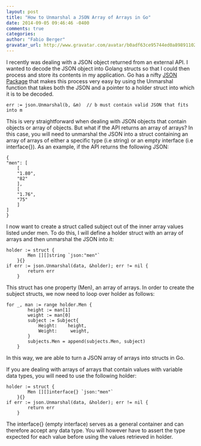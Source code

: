 ```yaml
---
layout: post
title: "How to Unmarshal a JSON Array of Arrays in Go"
date: 2014-09-05 09:46:46 -0400
comments: true
categories: 
author: "Fabio Berger"
gravatar_url: http://www.gravatar.com/avatar/b0adf63ce95744ed0a8989110277175f.png
---
```


I recently was dealing with a JSON object returned from an external API. I wanted to decode the JSON object into Golang structs so that I could then process and store its contents in my application. Go has a nifty [JSON Package](http://golang.org/pkg/encoding/json/) that makes this process very easy by using the Unmarshal function that takes both the JSON and a pointer to a holder struct into which it is to be decoded. 

	err := json.Unmarshal(b, &m)  // b must contain valid JSON that fits into m

This is very straightforward when dealing with JSON objects that contain objects or array of objects. But what if the API returns an array of arrays? In this case, you will need to unmarshal the JSON into a struct containing an array of arrays of either a specific type (i.e string) or an empty interface (i.e interface{}). As an example, if the API returns the following JSON:

	
	{
  	"men": [
    	[
      	"1.80",
      	"82"
    	],
    	[
      	"1.76",
      	"75"
    	]
  	]
	}
		
	
I now want to create a struct called subject out of the inner array values listed under men. To do this, I will define a holder struct with an array of arrays and then unmarshal the JSON into it:

	holder := struct {
			Men [][]string `json:"men"`
		}{}
	if err := json.Unmarshal(data, &holder); err != nil {
			return err
		}
		
This struct has one property (Men), an array of arrays. In order to create the subject structs, we now need to loop over holder as follows:

	for _, man := range holder.Men {
			height := man[1]
			weight := man[0]
			subject := Subject{
				Height:    height,
				Weight:     weight,
			}
			subjects.Men = append(subjects.Men, subject)
		}
		
In this way, we are able to turn a JSON array of arrays into structs in Go. 

If you are dealing with arrays of arrays that contain values with variable data types, you will need to use the following holder:

	holder := struct {
			Men [][]interface{} `json:"men"`
		}{}
	if err := json.Unmarshal(data, &holder); err != nil {
			return err
		}
			
The interface{} (empty interface) serves as a general container and can therefore accept any data type. You will however have to assert the type expected for each value before using the values retrieved in holder.		